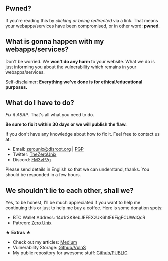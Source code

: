 Pwned?
---
If you're reading this by *clicking or being redirected* via a link. That means your webapps/services have been compromised, or in other word: **pwned**.

What is gonna happen with my webapps/services?
---
Don't be worried. We **won't do any harm** to your website. What we do is just informing you about the  vulnerability which remains in your webapps/services.

Self-disclaimer: **Everything we've done is for ethical/educational purposes.**

What do I have to do?
---
*Fix it ASAP*. That's all what you need to do.

**Be sure to fix it within 30 days or we will publish the flaw.**

If you don't have any knowledge about how to fix it. Feel free to contact us at:

- Email: [zerounix@disroot.org](mailto:zerounix@disroot.org) | [PGP](https://t.co/myBFM6X4y1)
- Twitter: [TheZeroUnix](https://twitter.com/TheZeroUnix)
- Discord: [FM3vP7g](https://discord.gg/FM3vP7g)

Please send details in English so that we can understand, thanks. You should be responded in a few hours.

We shouldn't lie to each other, shall we?
---
Yes, to be honest, I'll be much appreciated if you want to help me continuing this or just to help me buy a coffee. Here is some donation spots:

- BTC Wallet Address: 14d1r3K8ebJEFEXzUK6htE6FigFCUWdQcR
- Patreon: [Zero Unix](https://patreon.com/ZeroUnix)

★ **Extras** ★

- Check out my articles: [Medium](https://medium.com/@TheZeroUnix)
- Vulnerability Storage: [Github/VulnS](https://github.com/Z3r0Un1x/VulnS)
- My public repository for awesome stuff: [Github/PUBLIC](https://github.com/Z3r0Un1x/PUBLIC)
